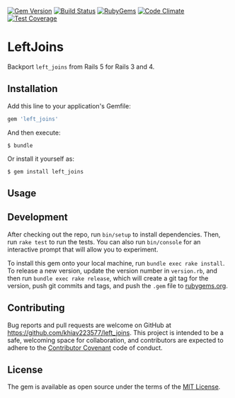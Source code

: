 [![Gem Version](https://img.shields.io/gem/v/left_joins.svg?style=flat)](https://rubygems.org/gems/left_joins)
[![Build Status](https://travis-ci.org/khiav223577/left_joins.svg?branch=master)](https://travis-ci.org/khiav223577/left_joins)
[![RubyGems](http://img.shields.io/gem/dt/left_joins.svg?style=flat)](https://rubygems.org/gems/left_joins)
[![Code Climate](https://codeclimate.com/github/khiav223577/left_joins/badges/gpa.svg)](https://codeclimate.com/github/khiav223577/left_joins)
[![Test Coverage](https://codeclimate.com/github/khiav223577/left_joins/badges/coverage.svg)](https://codeclimate.com/github/khiav223577/left_joins/coverage)

# LeftJoins

Backport `left_joins` from Rails 5 for Rails 3 and 4.

## Installation

Add this line to your application's Gemfile:

```ruby
gem 'left_joins'
```

And then execute:

    $ bundle

Or install it yourself as:

    $ gem install left_joins

## Usage




## Development

After checking out the repo, run `bin/setup` to install dependencies. Then, run `rake test` to run the tests. You can also run `bin/console` for an interactive prompt that will allow you to experiment.

To install this gem onto your local machine, run `bundle exec rake install`. To release a new version, update the version number in `version.rb`, and then run `bundle exec rake release`, which will create a git tag for the version, push git commits and tags, and push the `.gem` file to [rubygems.org](https://rubygems.org).

## Contributing

Bug reports and pull requests are welcome on GitHub at https://github.com/khiav223577/left_joins. This project is intended to be a safe, welcoming space for collaboration, and contributors are expected to adhere to the [Contributor Covenant](http://contributor-covenant.org) code of conduct.


## License

The gem is available as open source under the terms of the [MIT License](http://opensource.org/licenses/MIT).

